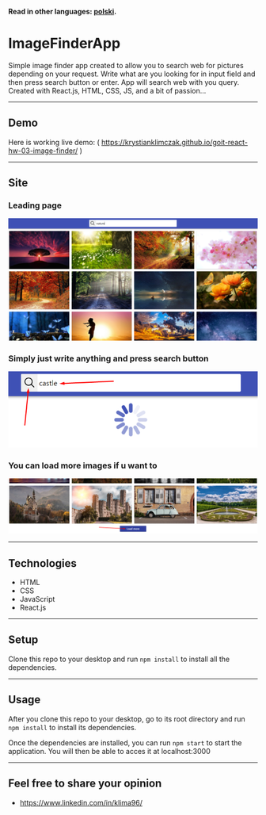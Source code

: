 **Read in other languages: [polski](README.pl.md).**

# ImageFinderApp

Simple image finder app created to allow you to search web for pictures
depending on your request. Write what are you looking for in input field and
then press search button or enter. App will search web with you query. Created
with React.js, HTML, CSS, JS, and a bit of passion...

---

## Demo

Here is working live demo: (
https://krystianklimczak.github.io/goit-react-hw-03-image-finder/ )

---

## Site

### Leading page

![](./assets/image-finder-main.png)

### Simply just write anything and press search button

![](./assets/image-finder-click.png)

### You can load more images if u want to

![](./assets/image-finder-load-more.png)

---

## Technologies

- HTML
- CSS
- JavaScript
- React.js

---

## Setup

Clone this repo to your desktop and run `npm install` to install all the
dependencies.

---

## Usage

After you clone this repo to your desktop, go to its root directory and run
`npm install` to install its dependencies.

Once the dependencies are installed, you can run `npm start` to start the
application. You will then be able to acces it at localhost:3000

---

## Feel free to share your opinion

- https://www.linkedin.com/in/klima96/

